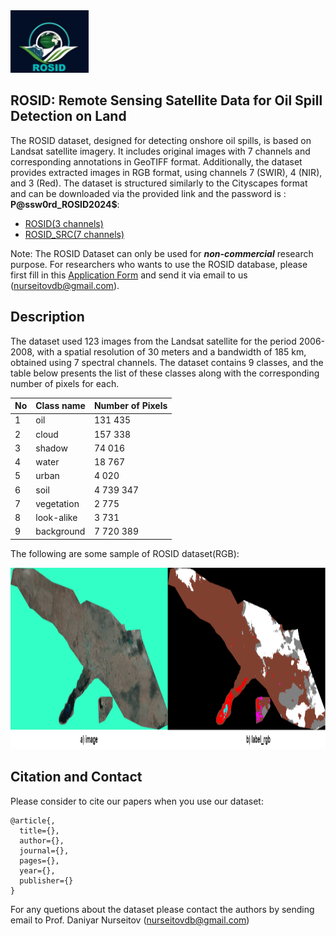 <img src="images/logo.PNG" width="125px" height="100px"> 


## ROSID: Remote Sensing Satellite Data for Oil Spill Detection on Land


The ROSID dataset, designed for detecting onshore oil spills, is based on Landsat satellite imagery. It includes original images with 7 channels and corresponding annotations in GeoTIFF format. 
Additionally, the dataset provides extracted images in RGB format, using channels 7 (SWIR), 4 (NIR), and 3 (Red). 
The dataset is structured similarly to the Cityscapes format and can be downloaded via the provided link and the password is : **P@ssw0rd_ROSID2024$**:

- [ROSID(3 channels)](https://drive.google.com/file/d/1sWJqIoGd_1xaN0oRDz6ceOvcjD9w_EeM/view?usp=sharing)
- [ROSID_SRC(7 channels)](https://drive.google.com/file/d/12h5gklZGlZvcjEnC-y7xSpF_XAQV5Yyb/view?usp=sharing)

Note: The ROSID Dataset can only be used for ***non-commercial*** research purpose. 
For researchers who wants to use the ROSID database, please first fill
in this [Application Form](Application_Form/Application_Form_for_ROSID.docx) 
and send it via email to us ([nurseitovdb@gmail.com](mailto:nurseitovdb@gmail.com)). 

## Description
The dataset used 123 images from the Landsat satellite for the period 2006-2008, with a spatial resolution of 30 meters and a bandwidth of 185 km,
obtained using 7 spectral channels. The dataset contains 9 classes, and the table below presents the list of these classes along with the corresponding number of pixels for each.

| No  | Class name  | Number of Pixels |
| --- | ----------- | ---------------- |
| 1   | oil         | 131 435           |
| 2   | cloud       | 157 338           |
| 3   | shadow      | 74 016            |
| 4   | water       | 18 767            |
| 5   | urban       | 4 020             |
| 6   | soil        | 4 739 347         |
| 7   | vegetation  | 2 775             |
| 8   | look-alike  | 3 731             |
| 9   | background  | 7 720 389         |




The following are some sample of ROSID dataset(RGB):

<img src="images/sample1.png" width="835px" height="290px">


## Citation and Contact
Please consider to cite our papers when you use our dataset:
```
@article{,
  title={},
  author={},
  journal={},
  pages={},
  year={},
  publisher={}
}
```



For any quetions about the dataset please contact the authors by sending email to Prof. Daniyar Nurseitov
([nurseitovdb@gmail.com](mailto:nurseitovdb@gmail.com))

